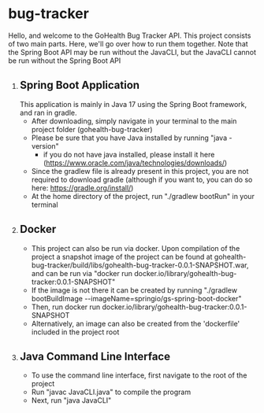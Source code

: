 # bug-tracker
Hello, and welcome to the GoHealth Bug Tracker API. This project consists of two main parts. Here, we'll go over how to run them together. 
Note that the Spring Boot API may be run without the JavaCLI, but the JavaCLI cannot be run without the Spring Boot API

1. Spring Boot Application 
   -
      This application is mainly in Java 17 using the Spring Boot framework, and ran in gradle. 
      - After downloading, simply navigate in your terminal to the main project folder (gohealth-bug-tracker)
      - Please be sure that you have Java installed by running "java -version"
        - if you do not have java installed, please install it here (https://www.oracle.com/java/technologies/downloads/)
      - Since the gradlew file is already present in this project, you are not required to download gradle (although if you want to, you can do so here: https://gradle.org/install/)
      - At the home directory of the project, run "./gradlew bootRun" in your terminal
2. Docker
   -
    - This project can also be run via docker. Upon compilation of the project a snapshot image of the project can be found at gohealth-bug-tracker/build/libs/gohealth-bug-tracker-0.0.1-SNAPSHOT.war, and can be run via "docker run docker.io/library/gohealth-bug-tracker:0.0.1-SNAPSHOT"
    - If the image is not there it can be created by running "./gradlew bootBuildImage --imageName=springio/gs-spring-boot-docker"
    - Then, run docker run docker.io/library/gohealth-bug-tracker:0.0.1-SNAPSHOT
    - Alternatively, an image can also be created from the 'dockerfile' included in the project root 
3. Java Command Line Interface
   -
   - To use the command line interface, first navigate to the root of the project
   - Run "javac JavaCLI.java" to compile the program
   - Next, run "java JavaCLI" 